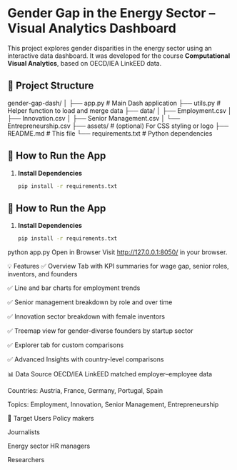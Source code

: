 # Gender Gap in the Energy Sector – Visual Analytics Dashboard

This project explores gender disparities in the energy sector using an interactive data dashboard. It was developed for the course **Computational Visual Analytics**, based on OECD/IEA LinkEED data.

## 📁 Project Structure

gender-gap-dash/
│
├── app.py # Main Dash application
├── utils.py # Helper function to load and merge data
├── data/
│ ├── Employment.csv
│ ├── Innovation.csv
│ ├── Senior Management.csv
│ └── Entrepreneurship.csv
├── assets/ # (optional) For CSS styling or logo
├── README.md # This file
└── requirements.txt # Python dependencies

## 🚀 How to Run the App

1. **Install Dependencies**
   ```bash
   pip install -r requirements.txt

## 🚀 How to Run the App

1. **Install Dependencies**
   ```bash
   pip install -r requirements.txt
python app.py
Open in Browser
Visit http://127.0.0.1:8050/ in your browser.

💡 Features
✅ Overview Tab with KPI summaries for wage gap, senior roles, inventors, and founders

✅ Line and bar charts for employment trends

✅ Senior management breakdown by role and over time

✅ Innovation sector breakdown with female inventors

✅ Treemap view for gender-diverse founders by startup sector

✅ Explorer tab for custom comparisons

✅ Advanced Insights with country-level comparisons

📊 Data Source
OECD/IEA LinkEED matched employer–employee data

Countries: Austria, France, Germany, Portugal, Spain

Topics: Employment, Innovation, Senior Management, Entrepreneurship

👥 Target Users
Policy makers

Journalists

Energy sector HR managers

Researchers